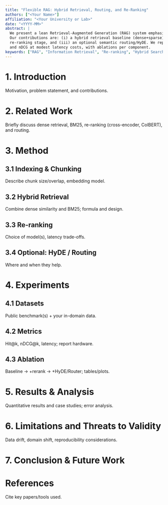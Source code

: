 ```yaml
---
title: "Flexible RAG: Hybrid Retrieval, Routing, and Re-Ranking"
authors: ["<Your Name>"]
affiliation: "<Your University or Lab>"
date: "<YYYY-MM>"
abstract: |
  We present a lean Retrieval-Augmented Generation (RAG) system emphasizing retriever quality.
  Our contributions are: (i) a hybrid retrieval baseline (dense+sparse), (ii) a lightweight
  re-ranking stage, and (iii) an optional semantic routing/HyDE. We report improvements in Hit@k
  and nDCG at modest latency costs, with ablations per component.
keywords: ["RAG", "Information Retrieval", "Re-ranking", "Hybrid Search", "Semantic Routing"]
---
```


# 1. Introduction
Motivation, problem statement, and contributions.

# 2. Related Work
Briefly discuss dense retrieval, BM25, re-ranking (cross-encoder, ColBERT), and routing.

# 3. Method
## 3.1 Indexing & Chunking
Describe chunk size/overlap, embedding model.
## 3.2 Hybrid Retrieval
Combine dense similarity and BM25; formula and design.
## 3.3 Re-ranking
Choice of model(s), latency trade-offs.
## 3.4 Optional: HyDE / Routing
Where and when they help.

# 4. Experiments
## 4.1 Datasets
Public benchmark(s) + your in-domain data.
## 4.2 Metrics
Hit@k, nDCG@k, latency; report hardware.
## 4.3 Ablation
Baseline → +rerank → +HyDE/Router; tables/plots.

# 5. Results & Analysis
Quantitative results and case studies; error analysis.

# 6. Limitations and Threats to Validity
Data drift, domain shift, reproducibility considerations.

# 7. Conclusion & Future Work

# References
Cite key papers/tools used.

